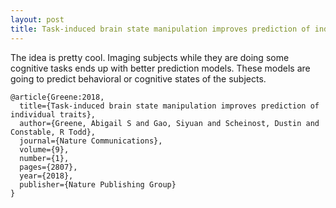 ```yaml
---
layout: post
title: Task-induced brain state manipulation improves prediction of individual traits
---
```


The idea is pretty cool. Imaging subjects while they are doing some cognitive tasks ends up with better prediction models. 
These models are going to predict behavioral or cognitive states of the subjects. 

```
@article{Greene:2018,
  title={Task-induced brain state manipulation improves prediction of individual traits},
  author={Greene, Abigail S and Gao, Siyuan and Scheinost, Dustin and Constable, R Todd},
  journal={Nature Communications},
  volume={9},
  number={1},
  pages={2807},
  year={2018},
  publisher={Nature Publishing Group}
}
```
